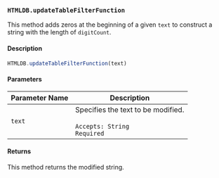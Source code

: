 ### `HTMLDB.updateTableFilterFunction`

This method adds zeros at the beginning of a given `text` to construct a string with the length of `digitCount`.

#### Description

```javascript
HTMLDB.updateTableFilterFunction(text)
```

#### Parameters

| Parameter Name             | Description                               |
| -------------------------- | ----------------------------------------- |
| `text` | Specifies the text to be modified.<br><br>`Accepts: String`<br>`Required` |

#### Returns

This method returns the modified string.